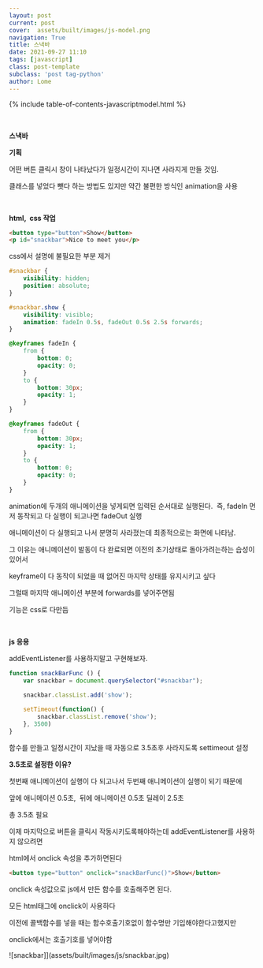 ```yaml
---
layout: post
current: post
cover:  assets/built/images/js-model.png
navigation: True
title: 스낵바
date: 2021-09-27 11:10
tags: [javascript]
class: post-template
subclass: 'post tag-python'
author: Lome
---
```


<span></span>

{% include table-of-contents-javascriptmodel.html %}

<br>

<strong class="subtitle_fontAwesome">스낵바</strong>

<strong class="subtitle2_fontAwesome">기획</strong>

어떤 버튼 클릭시 창이 나타났다가 일정시간이 지나면 사라지게 만들 것임.

클래스를 넣었다 뺏다 하는 방법도 있지만 약간 불편한 방식인 animation을 사용

<br>

<strong class="subtitle2_fontAwesome">html,&#160; css 작업</strong>

~~~html
<button type="button">Show</button>
<p id="snackbar">Nice to meet you</p>
~~~

css에서 설명에 불필요한 부분 제거

~~~css
#snackbar {
    visibility: hidden;
    position: absolute;
}

#snackbar.show {
    visibility: visible;
    animation: fadeIn 0.5s, fadeOut 0.5s 2.5s forwards;
}

@keyframes fadeIn {
    from {
        bottom: 0;
        opacity: 0;
    }
    to {
        bottom: 30px;
        opacity: 1;
    }
}

@keyframes fadeOut {
    from {
        bottom: 30px;
        opacity: 1;
    }
    to {
        bottom: 0;
        opacity: 0;
    }
}
~~~

animation에 두개의 애니메이션을 넣게되면 입력된 순서대로 실행된다.&#160; 즉, fadeIn 먼저 동작되고 다 실행이 되고나면 fadeOut 실행

애니메이션이 다 실행되고 나서 분명히 사라졌는데 최종적으로는 화면에 나타남.

그 이유는 애니메이션이 발동이 다 완료되면 이전의 초기상태로 돌아가려는하는 습성이있어서

keyframe이 다 동작이 되었을 때 없어진 마지막 상태를 유지시키고 싶다

그럴때 마지막 애니메이션 부분에 forwards를 넣어주면됨

기능은 css로 다만듬

<br>

<strong class="subtitle2_fontAwesome">js 응용</strong>

addEventListener를 사용하지말고 구현해보자.

~~~javascript
function snackBarFunc () {
    var snackbar = document.querySelector("#snackbar");
    
    snackbar.classList.add('show');

    setTimeout(function() {
        snackbar.classList.remove('show');
    }, 3500)
}
~~~

함수를 만들고 일정시간이 지났을 때 자동으로 3.5초후 사라지도록 settimeout 설정

<strong>3.5초로 설정한 이유?</strong>

첫번째 애니메이션이 실행이 다 되고나서 두번째 애니메이션이 실행이 되기 때문에 

앞에 애니메이션 0.5초,&#160; 뒤에 애니메이션 0.5초 딜레이 2.5초

총 3.5초 필요

이제 마지막으로 버튼을 클릭시 작동시키도록해야하는데 addEventListener를 사용하지 않으려면

html에서 onclick 속성을 추가하면된다

~~~html
<button type="button" onclick="snackBarFunc()">Show</button>
~~~

onclick 속성값으로 js에서 만든 함수를 호출해주면 된다.

모든 html태그에 onclick이 사용하다

이전에 콜백함수를 넣을 때는 함수호출기호없이 함수명만 기입해야한다고했지만

onclick에서는 호출기호를 넣어야함

![snackbar]](assets/built/images/js/snackbar.jpg)